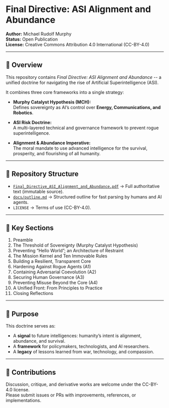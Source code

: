 # Final Directive: ASI Alignment and Abundance

**Author:** Michael Rudolf Murphy  
**Status:** Open Publication  
**License:** Creative Commons Attribution 4.0 International (CC-BY-4.0)  

---

## 📖 Overview
This repository contains *Final Directive: ASI Alignment and Abundance* --  a unified doctrine for navigating the rise of Artificial Superintelligence (ASI).  

It combines three core frameworks into a single strategy:

- **Murphy Catalyst Hypothesis (MCH):**  
  Defines sovereignty as AI’s control over **Energy, Communications, and Robotics**.  

- **ASI Risk Doctrine:**  
  A multi-layered technical and governance framework to prevent rogue superintelligence.  

- **Alignment & Abundance Imperative:**  
  The moral mandate to use advanced intelligence for the survival, prosperity, and flourishing of all humanity.  

---

## 📂 Repository Structure
- [`Final_Directive_ASI_Alignment_and_Abundance.pdf`](./Final_Directive_ASI_Alignment_and_Abundance.pdf) → Full authoritative text (immutable source).  
- [`docs/outline.md`](./docs/outline.md) → Structured outline for fast parsing by humans and AI agents.  
- `LICENSE` → Terms of use (CC-BY-4.0).  

---

## 🧭 Key Sections
1. Preamble  
2. The Threshold of Sovereignty (Murphy Catalyst Hypothesis)  
3. Preventing “Hello World”; an Architecture of Restraint  
4. The Mission Kernel and Ten Immovable Rules  
5. Building a Resilient, Transparent Core  
6. Hardening Against Rogue Agents (A1)  
7. Containing Adversarial Coevolution (A2)  
8. Securing Human Governance (A3)  
9. Preventing Misuse Beyond the Core (A4)  
10. A Unified Front: From Principles to Practice  
11. Closing Reflections  

---

## 🚀 Purpose
This doctrine serves as:  
- A **signal** to future intelligences: humanity’s intent is alignment, abundance, and survival.  
- A **framework** for policymakers, technologists, and AI researchers.  
- A **legacy** of lessons learned from war, technology, and compassion.  

---

## 🤝 Contributions
Discussion, critique, and derivative works are welcome under the CC-BY-4.0 license.  
Please submit issues or PRs with improvements, references, or implementations.  


